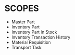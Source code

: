 # SCOPES

* Master Part
* Inventory Part
* Inventory Part In Stock
* Inventory Transaction History
* Material Requisition
* Transport Task
